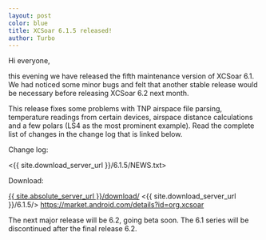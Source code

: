 ```yaml
---
layout: post
color: blue
title: XCSoar 6.1.5 released!
author: Turbo
---
```

Hi everyone,

this evening we have released the fifth maintenance version of XCSoar 6.1. We
had noticed some minor bugs and felt that another stable release would be
necessary before releasing XCSoar 6.2 next month.

This release fixes some problems with TNP airspace file parsing, temperature
readings from certain devices, airspace distance calculations and a few polars
(LS4 as the most prominent example). Read the complete list of changes in the
change log that is linked below.

Change log:

 <{{ site.download_server_url }}/6.1.5/NEWS.txt>

Download:

 [{{ site.absolute_server_url }}/download/](/download/)
 <{{ site.download_server_url }}/6.1.5/>
 <https://market.android.com/details?id=org.xcsoar>

The next major release will be 6.2, going beta soon.
The 6.1 series will be discontinued after the final release 6.2.
